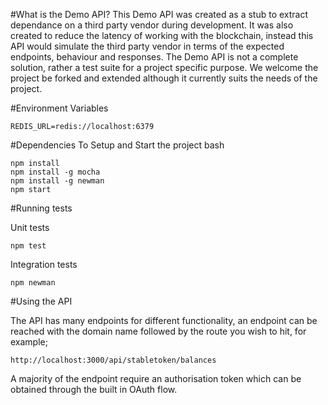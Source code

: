 #What is the Demo API?
This Demo API was created as a stub to extract dependance on a third party vendor during development. It was also created to reduce the latency of working with the blockchain, instead this API would simulate the third party vendor in terms of the expected endpoints, behaviour and responses.
The Demo API is not a complete solution, rather a test suite for a project specific purpose. We welcome the project be forked and extended although it currently suits the needs of the project.

#Environment Variables
```
REDIS_URL=redis://localhost:6379
```

#Dependencies
To Setup and Start the project
bash
```
npm install
npm install -g mocha
npm install -g newman
npm start
```

#Running tests

Unit tests
```
npm test
```
Integration tests
```
npm newman
```

#Using the API

The API has many endpoints for different functionality, an endpoint can be reached with the domain name followed by the route you wish to hit, for example;
```
http://localhost:3000/api/stabletoken/balances
```
A majority of the endpoint require an authorisation token which can be obtained through the built in OAuth flow.
